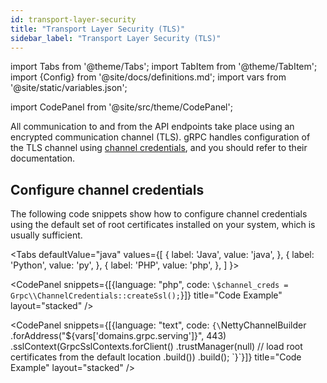 ```yaml
---
id: transport-layer-security
title: "Transport Layer Security (TLS)"
sidebar_label: "Transport Layer Security (TLS)"
---
```


import Tabs from '@theme/Tabs';
import TabItem from '@theme/TabItem';
import {Config} from '@site/docs/definitions.md';
import vars from '@site/static/variables.json';

import CodePanel from '@site/src/theme/CodePanel';


All communication to and from the API endpoints take place using an encrypted
communication channel (TLS). gRPC handles configuration of the TLS channel
using [channel credentials](https://grpc.io/docs/guides/auth/#credential-types),
and you should refer to their documentation.

## Configure channel credentials

The following code snippets show how to configure channel credentials using the
default set of root certificates installed on your system, which is usually
sufficient.

<Tabs
  defaultValue="java"
  values={[
    { label: 'Java', value: 'java', },
    { label: 'Python', value: 'py', },
    { label: 'PHP', value: 'php', },
  ]
}>
<TabItem value="php">

<CodePanel snippets={[{language: "php", code: `\$channel_creds = Grpc\\ChannelCredentials::createSsl();`}]} title="Code Example" layout="stacked" />

</TabItem>
<TabItem value="py">
<CodePanel snippets={[{language: "text", code: `{\`# Allow the gRPC runtime to load root certificates from the default location.
# This is sufficient for most cases.
channel_creds = grpc.ssl_channel_credentials()
grpc.secure_channel("\${vars['domains.grpc.serving']}:443", channel_creds)
\`}`}]} title="Code Example" layout="stacked" />

</TabItem>
<TabItem value="java">

<CodePanel snippets={[{language: "text", code: `{\`NettyChannelBuilder
    .forAddress("\${vars['domains.grpc.serving']}", 443)
    .sslContext(GrpcSslContexts.forClient()
        .trustManager(null)  // load root certificates from the default location
        .build())
    .build();
\`}`}]} title="Code Example" layout="stacked" />

</TabItem>
</Tabs>
